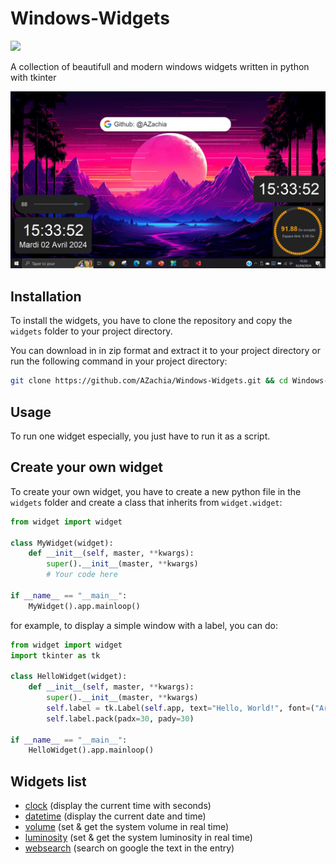 # Windows-Widgets
 <img src="https://skillicons.dev/icons?i=py,windows" />

A collection of beautifull and modern windows widgets written in python with tkinter

![](assets/screenshot.png)

## Installation
To install the widgets, you have to clone the repository and copy the `widgets` folder to your project directory.

You can download in in zip format and extract it to your project directory or run the following command in your project directory:

```bash
git clone https://github.com/AZachia/Windows-Widgets.git && cd Windows-Widgets
```

## Usage
To run one widget especially, you just have to run it as a script.

## Create your own widget
To create your own widget, you have to create a new python file in the `widgets` folder and create a class that inherits from `widget.widget`:

```python
from widget import widget

class MyWidget(widget):
    def __init__(self, master, **kwargs):
        super().__init__(master, **kwargs)
        # Your code here

if __name__ == "__main__":
    MyWidget().app.mainloop()
```

for example, to display a simple window with a label, you can do:

```python
from widget import widget
import tkinter as tk

class HelloWidget(widget):
    def __init__(self, master, **kwargs):
        super().__init__(master, **kwargs)
        self.label = tk.Label(self.app, text="Hello, World!", font=("Arial", 20))
        self.label.pack(padx=30, pady=30)

if __name__ == "__main__":
    HelloWidget().app.mainloop()
```

## Widgets list
- [clock](clock.py) (display the current time with seconds)
- [datetime](date_time.py) (display the current date and time)
- [volume](volume.py) (set & get the system volume in real time)
- [luminosity](luminosity.py) (set & get the system luminosity in real time)
- [websearch](websearch.py) (search on google the text in the entry)